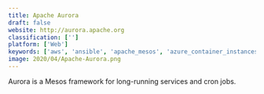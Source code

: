 ```yaml
---
title: Apache Aurora
draft: false 
website: http://aurora.apache.org
classification: ['']
platform: ['Web']
keywords: ['aws', 'ansible', 'apache_mesos', 'azure_container_instances', 'dc/os', 'docker', 'gardener', 'helios', 'itsalive', 'kubernetes', 'mailchimp', 'marathon', 'mesosphere', 'qubole', 'rancher', 'reflect', 'sccm', 'saltstack', 'shippable', 'tanium', 'webpack', 'kops']
image: 2020/04/Apache-Aurora.png
---
```

Aurora is a Mesos framework for long-running services and cron jobs.